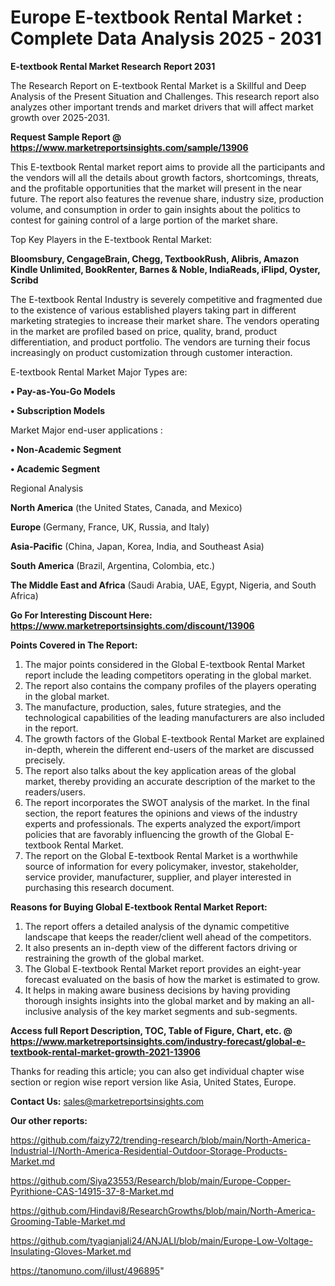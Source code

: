 # Europe E-textbook Rental Market : Complete Data Analysis 2025 - 2031

<strong>E-textbook Rental Market Research Report 2031</strong>

The Research Report on E-textbook Rental Market is a Skillful and Deep Analysis of the Present Situation and Challenges. This research report also analyzes other important trends and market drivers that will affect market growth over 2025-2031.

<strong>Request Sample Report @ <a href=https://www.marketreportsinsights.com/sample/13906>https://www.marketreportsinsights.com/sample/13906</a></strong>

This E-textbook Rental market report aims to provide all the participants and the vendors will all the details about growth factors, shortcomings, threats, and the profitable opportunities that the market will present in the near future. The report also features the revenue share, industry size, production volume, and consumption in order to gain insights about the politics to contest for gaining control of a large portion of the market share.

Top Key Players in the E-textbook Rental Market:

<strong>Bloomsbury, CengageBrain, Chegg, TextbookRush, Alibris, Amazon Kindle Unlimited, BookRenter, Barnes & Noble, IndiaReads, iFlipd, Oyster, Scribd</strong>

The E-textbook Rental Industry is severely competitive and fragmented due to the existence of various established players taking part in different marketing strategies to increase their market share. The vendors operating in the market are profiled based on price, quality, brand, product differentiation, and product portfolio. The vendors are turning their focus increasingly on product customization through customer interaction.

E-textbook Rental Market Major Types are:

<strong>• Pay-as-You-Go Models

• Subscription Models</strong>

Market Major end-user applications :

<strong>• Non-Academic Segment

• Academic Segment</strong>

Regional Analysis

</u><strong><b>North America</b></strong> (the United States, Canada, and Mexico)

<strong><b>Europe </b></strong>(Germany, France, UK, Russia, and Italy)

<strong><b>Asia-Pacific</b></strong> (China, Japan, Korea, India, and Southeast Asia)

<strong><b>South America</b></strong> (Brazil, Argentina, Colombia, etc.)

<strong><b>The Middle East and Africa</b></strong> (Saudi Arabia, UAE, Egypt, Nigeria, and South Africa)

<strong>Go For Interesting Discount Here: <a href=https://www.marketreportsinsights.com/discount/13906>https://www.marketreportsinsights.com/discount/13906</a></strong>

<strong>Points Covered in The Report:</strong>
<ol>
  <li>The major points considered in the Global E-textbook Rental Market report include the leading competitors operating in the global market.</li>
  <li>The report also contains the company profiles of the players operating in the global market.</li>
  <li>The manufacture, production, sales, future strategies, and the technological capabilities of the leading manufacturers are also included in the report.</li>
  <li>The growth factors of the Global E-textbook Rental Market are explained in-depth, wherein the different end-users of the market are discussed precisely.</li>
  <li>The report also talks about the key application areas of the global market, thereby providing an accurate description of the market to the readers/users.</li>
  <li>The report incorporates the SWOT analysis of the market. In the final section, the report features the opinions and views of the industry experts and professionals. The experts analyzed the export/import policies that are favorably influencing the growth of the Global E-textbook Rental Market.</li>
  <li>The report on the Global E-textbook Rental Market is a worthwhile source of information for every policymaker, investor, stakeholder, service provider, manufacturer, supplier, and player interested in purchasing this research document.</li>
</ol>
<strong>Reasons for Buying Global E-textbook Rental Market Report:</strong>

<ol>
  <li>The report offers a detailed analysis of the dynamic competitive landscape that keeps the reader/client well ahead of the competitors.</li>
  <li>It also presents an in-depth view of the different factors driving or restraining the growth of the global market.</li>
  <li>The Global E-textbook Rental Market report provides an eight-year forecast evaluated on the basis of how the market is estimated to grow.</li>
  <li>It helps in making aware business decisions by having providing thorough insights insights into the global market and by making an all-inclusive analysis of the key market segments and sub-segments.</li>
</ol>
<strong>Access full Report Description, TOC, Table of Figure, Chart, etc. @ <a href=https://www.marketreportsinsights.com/industry-forecast/global-e-textbook-rental-market-growth-2021-13906>https://www.marketreportsinsights.com/industry-forecast/global-e-textbook-rental-market-growth-2021-13906</a></strong>


Thanks for reading this article; you can also get individual chapter wise section or region wise report version like Asia, United States, Europe.

<strong>Contact Us:</strong>
sales@marketreportsinsights.com

<strong>Our other reports:</strong>

<a href=https://github.com/faizy72/trending-research/blob/main/North-America-Industrial-I/North-America-Residential-Outdoor-Storage-Products-Market.md>https://github.com/faizy72/trending-research/blob/main/North-America-Industrial-I/North-America-Residential-Outdoor-Storage-Products-Market.md</a>

<a href=https://github.com/Siya23553/Research/blob/main/Europe-Copper-Pyrithione-CAS-14915-37-8-Market.md>https://github.com/Siya23553/Research/blob/main/Europe-Copper-Pyrithione-CAS-14915-37-8-Market.md</a>

<a href=https://github.com/Hindavi8/ResearchGrowths/blob/main/North-America-Grooming-Table-Market.md>https://github.com/Hindavi8/ResearchGrowths/blob/main/North-America-Grooming-Table-Market.md</a>

<a href=https://github.com/tyagianjali24/ANJALI/blob/main/Europe-Low-Voltage-Insulating-Gloves-Market.md>https://github.com/tyagianjali24/ANJALI/blob/main/Europe-Low-Voltage-Insulating-Gloves-Market.md</a>

<a href=https://tanomuno.com/illust/496895>https://tanomuno.com/illust/496895</a>"
